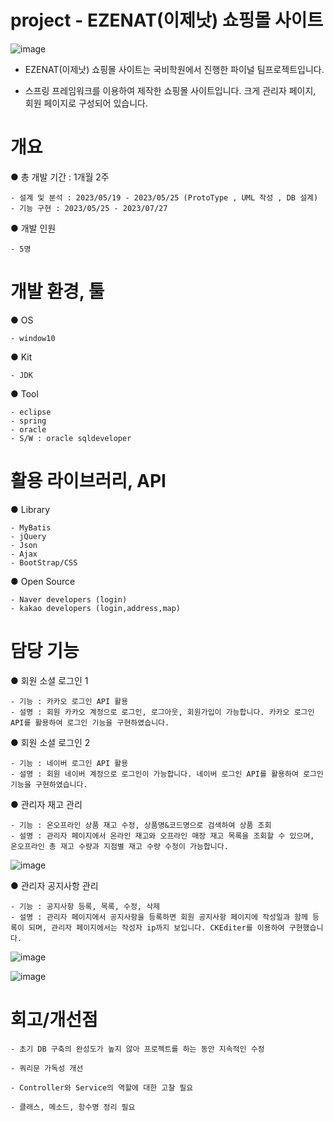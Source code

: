 # project - EZENAT(이제낫) 쇼핑몰 사이트

  
![image](https://github.com/yaejiii/project/assets/138549230/7a991b6a-de58-4516-b102-d165acedf4b9)

- EZENAT(이제낫) 쇼핑몰 사이트는 국비학원에서 진행한 파이널 팀프로젝트입니다.
  
- 스프링 프레임워크를 이용하여 제작한 쇼핑몰 사이트입니다. 크게 관리자 페이지, 회원 페이지로 구성되어 있습니다.


# 개요
● 총 개발 기간 : 1개월 2주

    - 설계 및 분석 : 2023/05/19 - 2023/05/25 (ProtoType , UML 작성 , DB 설계)
    - 기능 구현 : 2023/05/25 - 2023/07/27
    
● 개발 인원

    - 5명

# 개발 환경, 툴
● OS

    - window10
    
● Kit

    - JDK
    
● Tool

    - eclipse
    - spring
    - oracle
    - S/W : oracle sqldeveloper

# 활용 라이브러리, API
● Library

    - MyBatis
    - jQuery
    - Json
    - Ajax
    - BootStrap/CSS
    
● Open Source

    - Naver developers (login)
    - kakao developers (login,address,map)

# 담당 기능
● 회원 소셜 로그인 1

    - 기능 : 카카오 로그인 API 활용
    - 설명 : 회원 카카오 계정으로 로그인, 로그아웃, 회원가입이 가능합니다. 카카오 로그인 API를 활용하여 로그인 기능을 구현하였습니다.
  
● 회원 소셜 로그인 2
  
    - 기능 : 네이버 로그인 API 활용
    - 설명 : 회원 네이버 계정으로 로그인이 가능합니다. 네이버 로그인 API를 활용하여 로그인 기능을 구현하였습니다.

● 관리자 재고 관리

    - 기능 : 온오프라인 상품 재고 수정, 상품명&코드명으로 검색하여 상품 조회
    - 설명 : 관리자 페이지에서 온라인 재고와 오프라인 매장 재고 목록을 조회할 수 있으며, 온오프라인 총 재고 수량과 지점별 재고 수량 수정이 가능합니다.
    
![image](https://github.com/yaejiii/project/assets/138549230/a9cd4a51-e073-4903-8d3f-fcb8de3a6c5b)

● 관리자 공지사항 관리

    - 기능 : 공지사항 등록, 목록, 수정, 삭제
    - 설명 : 관리자 페이지에서 공지사항을 등록하면 회원 공지사항 페이지에 작성일과 함께 등록이 되며, 관리자 페이지에서는 작성자 ip까지 보입니다. CKEditer를 이용하여 구현했습니다.

![image](https://github.com/yaejiii/project/assets/138549230/0f824c19-c824-4977-8e0d-5393fc12d977)


![image](https://github.com/yaejiii/project/assets/138549230/122ca611-7559-4db0-bc57-6c1a34d135c4)


# 회고/개선점
    - 초기 DB 구축의 완성도가 높지 않아 프로젝트를 하는 동안 지속적인 수정

    - 쿼리문 가독성 개선

    - Controller와 Service의 역할에 대한 고찰 필요

    - 클래스, 메소드, 함수명 정리 필요
